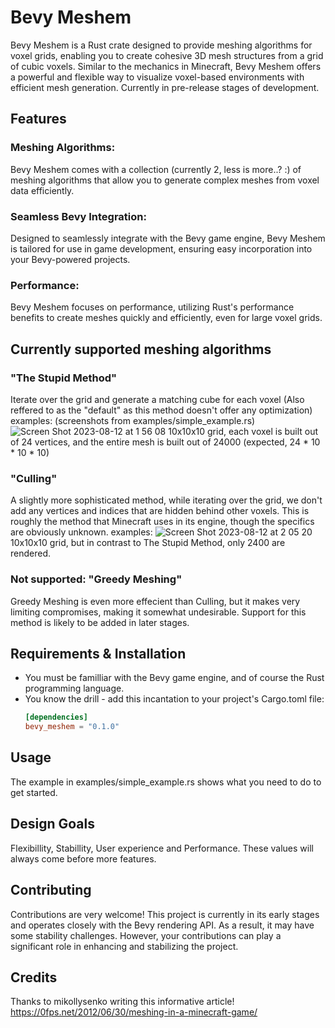 # Bevy Meshem

Bevy Meshem is a Rust crate designed to provide meshing algorithms for voxel grids, enabling you to create cohesive 3D mesh structures from a grid of cubic voxels.
Similar to the mechanics in Minecraft, Bevy Meshem offers a powerful and flexible way to visualize voxel-based environments with efficient mesh generation.
Currently in pre-release stages of development.

## Features

### Meshing Algorithms: 
Bevy Meshem comes with a collection (currently 2, less is more..? :) of meshing algorithms that allow you to generate complex meshes from voxel data efficiently.

### Seamless Bevy Integration: 
Designed to seamlessly integrate with the Bevy game engine, Bevy Meshem is tailored for use in game development, ensuring easy incorporation into your Bevy-powered projects.

### Performance: 
Bevy Meshem focuses on performance, utilizing Rust's performance benefits to create meshes quickly and efficiently, even for large voxel grids.

## Currently supported meshing algorithms

### "The Stupid Method" 
Iterate over the grid and generate a matching cube for each voxel (Also reffered to as the "default" as this method doesn't offer any optimization) examples: (screenshots from examples/simple_example.rs)
![Screen Shot 2023-08-12 at 1 56 08](https://github.com/Adamkob12/bevy_meshem/assets/46227443/9057fb03-9002-44f5-bbe8-f4525130ed67)
10x10x10 grid, each voxel is built out of 24 vertices, and the entire mesh is built out of 24000 (expected, 24 * 10 * 10 * 10)

### "Culling"
A slightly more sophisticated method, while iterating over the grid, we don't add any vertices and indices that are hidden behind other voxels. This is roughly the method that Minecraft uses in its
engine, though the specifics are obviously unknown. examples:
![Screen Shot 2023-08-12 at 2 05 20](https://github.com/Adamkob12/bevy_meshem/assets/46227443/205126a1-1fec-4c02-a9be-a6d6ad965059)
10x10x10 grid, but in contrast to The Stupid Method, only 2400 are rendered.

### Not supported: "Greedy Meshing"
Greedy Meshing is even more effecient than Culling, but it makes very limiting compromises, making it somewhat undesirable. Support for this method is likely to be added in later stages.

## Requirements & Installation
- You must be familliar with the Bevy game engine, and of course the Rust programming language.
- You know the drill - add this incantation to your project's Cargo.toml file:
  ```toml
  [dependencies]
  bevy_meshem = "0.1.0"
  ```

## Usage
The example in examples/simple_example.rs shows what you need to do to get started.

## Design Goals
Flexibillity, Stabillity, User experience and Performance.
These values will always come before more features.

## Contributing
Contributions are very welcome! This project is currently in its early stages and operates closely with the Bevy rendering API.
As a result, it may have some stability challenges. However, your contributions can play a significant role in enhancing and stabilizing the project.

## Credits
Thanks to mikollysenko writing this informative article!
https://0fps.net/2012/06/30/meshing-in-a-minecraft-game/


